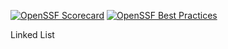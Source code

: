[![OpenSSF Scorecard](https://api.securityscorecards.dev/projects/github.com/arnulfov/LinkedList/badge)](https://securityscorecards.dev/viewer/?uri=github.com/arnulfov/LinkedList)
[![OpenSSF Best Practices](https://www.bestpractices.dev/projects/8608/badge)](https://www.bestpractices.dev/en/projects/8608)

Linked List
